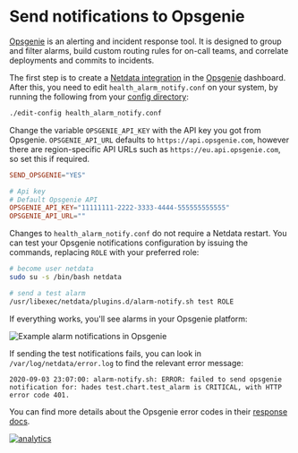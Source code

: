 <!--
title: "Send notifications to Opsgenie"
description: "Send alerts to your Opsgenie incident response account any time an anomaly or performance issue strikes a node in your infrastructure."
sidebar_label: "Opsgenie"
custom_edit_url: https://github.com/netdata/netdata/edit/master/health/notifications/opsgenie/README.md
-->

# Send notifications to Opsgenie

[Opsgenie](https://www.atlassian.com/software/opsgenie) is an alerting and incident response tool. It is designed to
group and filter alarms, build custom routing rules for on-call teams, and correlate deployments and commits to
incidents.

The first step is to create a [Netdata integration](https://docs.opsgenie.com/docs/api-integration) in the
[Opsgenie](https://www.atlassian.com/software/opsgenie) dashboard. After this, you need to edit
`health_alarm_notify.conf` on your system, by running the following from your [config
directory](/docs/configure/nodes.md):
 
```bash
./edit-config health_alarm_notify.conf
```

Change the variable `OPSGENIE_API_KEY` with the API key you got from Opsgenie. `OPSGENIE_API_URL` defaults to
`https://api.opsgenie.com`, however there are region-specific API URLs such as `https://eu.api.opsgenie.com`, so set
this if required.

```conf
SEND_OPSGENIE="YES"

# Api key
# Default Opsgenie API
OPSGENIE_API_KEY="11111111-2222-3333-4444-555555555555"
OPSGENIE_API_URL=""
```

Changes to `health_alarm_notify.conf` do not require a Netdata restart. You can test your Opsgenie notifications
configuration by issuing the commands, replacing `ROLE` with your preferred role:

```sh
# become user netdata
sudo su -s /bin/bash netdata

# send a test alarm
/usr/libexec/netdata/plugins.d/alarm-notify.sh test ROLE
```

If everything works, you'll see alarms in your Opsgenie platform:

![Example alarm notifications in
Opsgenie](https://user-images.githubusercontent.com/49162938/92184518-f725f900-ee40-11ea-9afa-e7c639c72206.png)

If sending the test notifications fails, you can look in `/var/log/netdata/error.log` to find the relevant error
message:

```log
2020-09-03 23:07:00: alarm-notify.sh: ERROR: failed to send opsgenie notification for: hades test.chart.test_alarm is CRITICAL, with HTTP error code 401.
```

You can find more details about the Opsgenie error codes in their [response
docs](https://docs.opsgenie.com/docs/response).

[![analytics](https://www.google-analytics.com/collect?v=1&aip=1&t=pageview&_s=1&ds=github&dr=https%3A%2F%2Fgithub.com%2Fnetdata%2Fnetdata&dl=https%3A%2F%2Fmy-netdata.io%2Fgithub%2Fhealth%2Fnotifications%2Fopsgenie%2FREADME%2FDonations-netdata-has-received&_u=MAC~&cid=5792dfd7-8dc4-476b-af31-da2fdb9f93d2&tid=UA-64295674-3)](<>)
